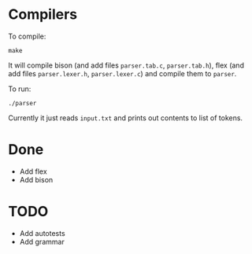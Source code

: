 # Compilers

To compile:
```
make
```

It will compile bison (and add files `parser.tab.c`, `parser.tab.h`), flex (and add files `parser.lexer.h`, `parser.lexer.c`) and compile them to `parser`.

To run:
```
./parser
```

Currently it just reads `input.txt` and prints out contents to list of tokens.

# Done
* Add flex
* Add bison

# TODO
* Add autotests
* Add grammar